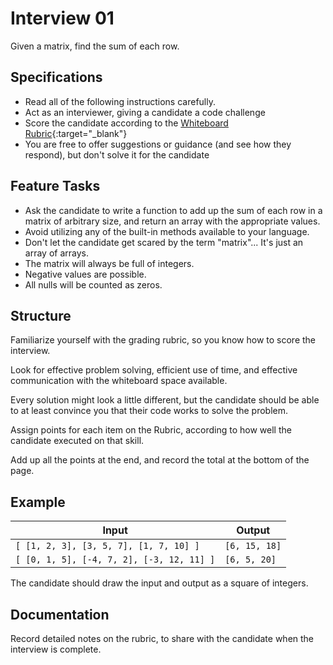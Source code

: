 # Interview 01

Given a matrix, find the sum of each row.

## Specifications

- Read all of the following instructions carefully. 
- Act as an interviewer, giving a candidate a code challenge
- Score the candidate according to the [Whiteboard Rubric](https://docs.google.com/spreadsheets/d/1scthkmARfzAFZrSYAp6LA2coOaoWUWbSzMbtIU4jcHw){:target="_blank"}
- You are free to offer suggestions or guidance (and see how they respond),  but don't solve it for the candidate

## Feature Tasks

- Ask the candidate to write a function to add up the sum of each row in a matrix of arbitrary size, and return an array with the appropriate values.
- Avoid utilizing any of the built-in methods available to your language.
- Don't let the candidate get scared by the term "matrix"... It's just an array of arrays.
- The matrix will always be full of integers.
- Negative values are possible.
- All nulls will be counted as zeros. 

## Structure 

Familiarize yourself with the grading rubric, so you know how to score the interview. 

Look for effective problem solving, efficient use of time, and effective communication with the whiteboard space available. 

Every solution might look a little different, but the candidate should be able to at least convince you that their code works to solve the problem. 

Assign points for each item on the Rubric, according to how well the candidate executed on that skill. 

Add up all the points at the end, and record the total at the bottom of the page.

## Example

| Input | Output |
|-----|----| 
| `[ [1, 2, 3], [3, 5, 7], [1, 7, 10] ]` | `[6, 15, 18]` |
| `[ [0, 1, 5], [-4, 7, 2], [-3, 12, 11] ]` | `[6, 5, 20]` |

The candidate should draw the input and output as a square of integers. 

## Documentation

Record detailed notes on the rubric, to share with the candidate when the interview is complete. 
